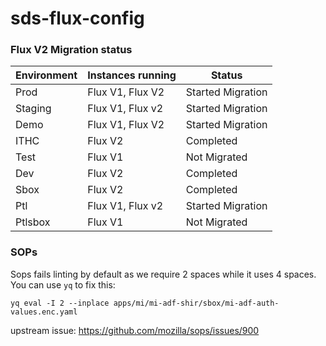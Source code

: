 # sds-flux-config

### Flux V2 Migration status

| Environment  | Instances running | Status |
| ------------- | ------------- | ------------- |
| Prod | Flux V1, Flux V2  | Started Migration
| Staging |  Flux V1, Flux v2  | Started Migration
| Demo |  Flux V1, Flux V2  | Started Migration
| ITHC | Flux V2 | Completed
| Test | Flux V1| Not Migrated
| Dev | Flux V2  | Completed
| Sbox | Flux V2  | Completed
| Ptl | Flux V1, Flux v2 | Started Migration
| Ptlsbox | Flux V1  | Not Migrated


### SOPs

Sops fails linting by default as we require 2 spaces while it uses 4 spaces.
You can use `yq` to fix this:

```
yq eval -I 2 --inplace apps/mi/mi-adf-shir/sbox/mi-adf-auth-values.enc.yaml
```

upstream issue: https://github.com/mozilla/sops/issues/900
